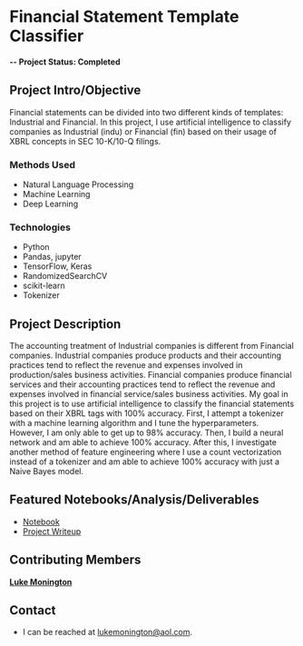 # Financial Statement Template Classifier

#### -- Project Status: Completed

## Project Intro/Objective
Financial statements can be divided into two different kinds of templates: Industrial and Financial. In this project, I use artificial intelligence to classify companies as Industrial (indu) or Financial (fin) based on their usage of XBRL concepts in SEC 10-K/10-Q filings. 

### Methods Used
* Natural Language Processing
* Machine Learning
* Deep Learning


### Technologies
* Python
* Pandas, jupyter
* TensorFlow, Keras
* RandomizedSearchCV
* scikit-learn
* Tokenizer

## Project Description
The accounting treatment of Industrial companies is different from Financial companies. Industrial companies produce products and their accounting practices tend to reflect the revenue and expenses involved in production/sales business activities. Financial companies produce financial services and their accounting practices tend to reflect the revenue and expenses involved in financial service/sales business activities. My goal in this project is to use artificial intelligence to classify the financial statements based on their XBRL tags with 100% accuracy. First, I attempt a tokenizer with a machine learning algorithm and I tune the hyperparameters. However, I am only able to get up to 98% accuracy. Then, I build a neural network and am able to achieve 100% accuracy. After this, I investigate another method of feature engineering where I use a count vectorization instead of a tokenizer and am able to achieve 100% accuracy with just a Naive Bayes model.


## Featured Notebooks/Analysis/Deliverables
* [Notebook](https://github.com/lukemonington/financial-statement-classifier/blob/main/main_ai.ipynb)
* [Project Writeup](https://github.com/lukemonington/financial-statement-classifier/blob/main/Write%20Up%20on%20My%20Approach.docx)


## Contributing Members

**[Luke Monington](https://github.com/lukemonington)**

## Contact
* I can be reached at lukemonington@aol.com.
